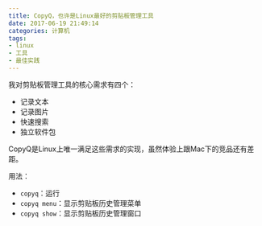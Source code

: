 ```yaml
---
title: CopyQ，也许是Linux最好的剪贴板管理工具
date: 2017-06-19 21:49:14
categories: 计算机
tags:
- linux
- 工具
- 最佳实践
---
```


我对剪贴板管理工具的核心需求有四个：

- 记录文本
- 记录图片
- 快速搜索
- 独立软件包

CopyQ是Linux上唯一满足这些需求的实现，虽然体验上跟Mac下的竞品还有差距。

用法：

- `copyq`：运行
- `copyq menu`：显示剪贴板历史管理菜单
- `copyq show`：显示剪贴板历史管理窗口

